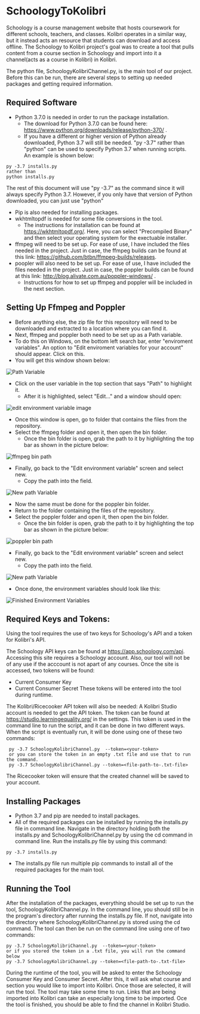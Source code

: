 # SchoologyToKolibri

Schoology is a course management website that hosts coursework for different schools, teachers, and classes. Kolibri operates in a similar way, but it instead acts an resource that students can download and access offline. The Schoology to Kolibri project's goal was to create a tool that pulls content from a course section in Schoology and import into it a channel(acts as a course in Kolibri) in Kolibri.

The python file, SchoologyKolibriChannel.py, is the main tool of our project. Before this can be run, there are several steps to setting up needed packages and getting required information. 

## Required Software
  * Python 3.7.0 is needed in order to run the package installation. 
    * The download for Python 3.7.0 can be found here: https://www.python.org/downloads/release/python-370/ .
    * If you have a different or higher version of Python already downloaded, Python 3.7 will still be needed. "py -3.7" rather than "python" can be used to specify Python 3.7 when running scripts. An example is shown below: 
   ```
   py -3.7 installs.py
   rather than
   python installs.py
   ```
 The rest of this document will use "py -3.7" as the command since it will always specify Python 3.7. However, if you only have that version of Python downloaded, you can just use "python"
  * Pip is also needed for installing packages.
  * wkhtmltopdf is needed for some file conversions in the tool.
    * The instructions for installation can be found at https://wkhtmltopdf.org/. Here, you can select "Precompiled Binary" and then select your operating system for the exectuable installer.
  * ffmpeg will need to be set up. For ease of use, I have included the files needed in the project. Just in case, the ffmpeg builds can be found at this link: https://github.com/btbn/ffmpeg-builds/releases. 
  * poopler will also need to be set up. For ease of use, I have included the files needed in the project. Just in case, the poppler builds can be found at this link: http://blog.alivate.com.au/poppler-windows/ . 
    * Instructions for how to set up ffmpeg and poppler will be included in the next section.  

## Setting Up Ffmpeg and Poppler
 * Before anything else, the zip file for this repository will need to be downloaded and extracted to a location where you can find it.  
 * Next, ffmpeg and poppler both need to be set up as a Path variable.
 * To do this on Windows, on the bottom left search bar, enter "enviroment variables". An option to "Edit enviroment variables for your account" should appear. Click on this. 
 * You will get this window shown below: 

![Path Variable](https://user-images.githubusercontent.com/79809432/115325854-59c2cf80-a15a-11eb-81ec-f27f185f95e7.png)

 * Click on the user variable in the top section that says "Path" to highlight it.
   * After it is highlighted, select "Edit..." and a window should open:
 
 ![edit environment variable image](https://user-images.githubusercontent.com/79809432/115325935-7f4fd900-a15a-11eb-8dec-35c614b075e4.png)
 
  * Once this window is open, go to folder that contains the files from the repository. 
  * Select the ffmpeg folder and open it, then open the bin folder. 
    * Once the bin folder is open, grab the path to it by highlighting the top bar as shown in the picture below:
  
  ![ffmpeg bin path](https://user-images.githubusercontent.com/79809432/115326024-97bff380-a15a-11eb-8ec9-7aa6fc85c0c4.png)
  
  * Finally, go back to the "Edit environment variable" screen and select new. 
    * Copy the path into the field. 
 
 ![New path Variable](https://user-images.githubusercontent.com/79809432/115326102-baeaa300-a15a-11eb-95a2-479cd8cd5656.png)
 
  * Now the same must be done for the poppler bin folder. 
  * Return to the folder containing the files of the repository. 
  * Select the poppler folder and open it, then open the bin folder. 
    * Once the bin folder is open, grab the path to it by highlighting the top bar as shown in the picture below:

![poppler bin path](https://user-images.githubusercontent.com/79809432/115326565-790e2c80-a15b-11eb-98d9-0e99e7b9f154.png)


  * Finally, go back to the "Edit environment variable" screen and select new. 
    * Copy the path into the field. 
 
 ![New path Variable](https://user-images.githubusercontent.com/79809432/115326124-c4740b00-a15a-11eb-962b-35d2c0f49191.png)
 
  * Once done, the environment variables should look like this:
  
  ![Finished Environment Variables](https://user-images.githubusercontent.com/79809432/115326188-e2da0680-a15a-11eb-8272-b2f83fb6cf5d.png)
  


## Required Keys and Tokens:
  Using the tool requires the use of two keys for Schoology's API and a token for Kolibri's API.
  
  The Schoology API keys can be found at https://app.schoology.com/api. 
  Accessing this site requires a Schoology account. Also, our tool will not be of any use if the acccount is not apart of any courses.
  Once the site is accessed, two tokens will be found:
   * Current Consumer Key
   * Current Consumer Secret
  These tokens will be entered into the tool during runtime. 
  
  The Kolibri/Ricecooker API token will also be needed:
    A Kolibri Studio account is needed to get the API token. 
    The token can be found at https://studio.learningequality.org/ in the settings. 
    This token is used in the command line to run the script, and it can be done in two different ways.
   When the script is eventually run, it will be done using one of these two commands:
    
```
 py -3.7 SchoologyKolibriChannel.py  --token=<your-token>
 or you can store the token in an empty .txt file and use that to run the command.
 py -3.7 SchoologyKolibriChannel.py --token=<file-path-to-.txt-file>
```
       
   The Ricecooker token will ensure that the created channel will be saved to your account.
  
## Installing Packages
  * Python 3.7 and pip are needed to install packages.
  * All of the required packages can be installed by running the installs.py file in command line. Navigate in the directory holding both the installs.py and SchoologyKolibriChannel.py by using the cd command in command line. Run the installs.py file by using this command:
   ```
   py -3.7 installs.py
   ```
 * The installs.py file run multiple pip commands to install all of the required packages for the main tool. 
  
## Running the Tool
After the installation of the packages, everything should be set up to run the tool, SchoologyKolibriChannel.py.
In the command line, you should still be in the program's directory after running the installs.py file. If not, navigate into the directory where SchoologyKolibriChannel.py is stored using the cd command.
The tool can then be run on the command line using one of two commands:
  
    py -3.7 SchoologyKolibriChannel.py  --token=<your-token>
    or if you stored the token in a .txt file, you will run the command below
    py -3.7 SchoologyKolibriChannel.py --token=<file-path-to-.txt-file>
  
During the runtime of the tool, you will be asked to enter the Schoology Consumer Key and Consumer Secret. 
After this, it will ask what course and section you would like to import into Kolibri.
Once those are selected, it will run the tool.
The tool may take some time to run. Links that are being imported into Kolibri can take an especially long time to be imported. 
Oce the tool is finished, you should be able to find the channel in Kolibri Studio. 
